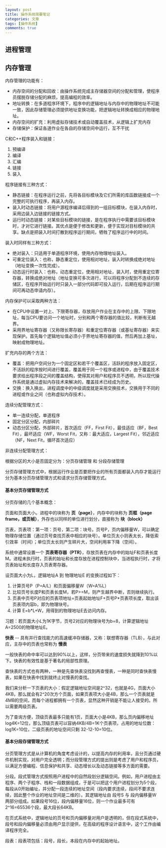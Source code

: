 ```yaml
---
layout: post
title: 操作系统简要笔记
categories: 文章
tags: [操作系统]
comments: true
---
```


## 进程管理

## 内存管理

内存管理的功能有：
- 内存空间的分配和回收：由操作系统完成主存储器空间的分配和管理，使程序员摆脱存储分配的麻烦，提高编程的效率。
- 地址转换：在多道程序环境下，程序中的逻辑地址与内存中的物理地址不可能一致，因此存储管理必须提供地址变换功能，把逻辑地址转换成相应的物理地址。
- 内存空间的扩充：利用虚拟存储技术或自动覆盖技术，从逻辑上扩充内存
- 存储保护：保证各道作业在各自的存储空间中运行，互不干扰

C和C++程序装入和链接：
1. 预编译
2. 编译
3. 汇编
4. 链接
5. 装入

程序链接有三种方式：
- 静态链接：在程序运行之前，先将各目标模块及它们所需的库函数链接成一个完整的可执行程序，再装入内存。
- 装入时动态链接：将用户源程序编译后得到的一组目标模块，在装入内存时，采用边装入边链接的链接方式。
- 运行时动态链接：对某些目标模块的链接，是在程序执行中需要该目标模块时，才对它进行链接。其优点是便于修改和更新，便于实现对目标模块的共享。缺点是把装入时间打散到程序运行期间，牺牲了程序运行中的时间。

装入时同样有三种方式：
- 绝对装入：只适用于单道程序环境，使用内存物理地址装入。
- 可重定位装入：也称，静态重定位，使用相对地址，装入时转换成绝对地址（地址变换一次性完成）。
- 动态运行时装入：也称，动态重定位，使用相对地址，装入时，使用重定位寄存器，转换成绝对地址（地址变换可多次进行，可以将程序分配到不连续的存储区，在程序开始运行时只装入一部分代码即可投入运行，后期在程序运行期间可再动态申请内存）。

内存保护可以采取两种方法：
- 在CPU中设置一对上、下限寄存器，存放用户作业在主存中的上限、下限地址，每当CPU要访问一个地址时，分别和两个寄存器的值比较，判断有无越界。
- 采用界地址寄存器（又称限长寄存器）和重定位寄存器（或基址寄存器）来实现保护。首先每个逻辑地址值必须小于界地址寄存器的值，然后再加上基址，映射成物理地址。

扩充内存的两个方法：
- 覆盖：把用户空间分为一个固定区和若干个覆盖区，活跃的程序放入固定区，不活跃的程序按时间进行覆盖，覆盖用于同一个程序或进程中，由于覆盖技术要求给出程序段之间的覆盖结构，使得其对用户和程序员不透明，所以现代操作系统是通过虚拟内存技术来解决的，覆盖技术已经成为历史。
- 交换：换入换出，进程调度中的中级调度就是采用交换技术，交换用于不同的进程或作业之间（也称虚拟内存技术）。

连续分配管理方式：
- 单一连续分配，单道程序
- 固定分区分配，内部碎片
- 动态分区分配，外部碎片，首次适应（FF，First Fit），最佳适应（BF，Best Fit），最坏适应（WF，Worst Fit，又称：最大适应，Largest Fit），邻近适应（NF，Next Fit，循环首次适应）

非连续分配管理方式：

根据分区的大小是否固定分为：分页存储管理 和 分段存储管理

分页存储管理方式中，根据运行作业是否要把作业的所有页面都装入内存才能运行分为基本分页存储管理方式和请求分页存储管理方式。

#### 基本分页存储管理方式

分页存储的几个基本概念：

页面和页面大小。进程中的块称为 **页（page）**，内存中的块称为 **页框（page frame，或页帧）**，外存也以同样的单位进行划分，直接称为 **块（block）**

页表，页表项：第一项：页号，第二项：块号。页号P，页内偏移量W，可以确定物理存储位置（通过页号查找页表中相应的块号）。单位页太小则表太长，降低索引效率（时间）；单位页太长则产生碎片大，空间利用率下降（空间）。

系统中通常设置一个 **页表寄存器（PTR）**，存放页表在内存中的始址F和页表长度M。进程未执行时，页表的始址和长度存放在进程控制块中，当进程执行时，才将页表始址和长度存入页表寄存器。

设页面大小为L，逻辑地址A 到 物理地址E 的变换过程如下：
1. 计算页号P（P=A/L）和页面偏移量W（W=A%L）
2. 比较页号长度P和页表长度M，若P>=M，则产生越界中断，否则继续执行。
3. 页表中页号P对应的页表项地址=页表起始地址F+页号P*页表项长度，取出该页表项内容b，即为物理块号。
4. 计算 E=b*L+W，用得到的物理地址E去访问内存。

习题：若页面大小L为1K字节，页号2对应的物理块号为b=8，计算逻辑地址A=2500的物理地址E。

**快表** -- 具有并行查找能力的高速缓冲存储器，又称：联想寄存器（TLB），与此对应，主存中的页表也常称为 **慢表**

一般快表的命中率可以达到90%以上，这样，分页带来的速度损失就降到10%以下。快表的有效性是基于著名的局部性原理。

查快表的方式也有两种，一种是先查快表没找到再查慢表，一种是同时查快表慢表，如果在快表中找到就终止对慢表的查找。

我们来分析一下页表的大小：假定逻辑地址空间是2^32，也就是4G，页面大小4KB，那么就会有2^20次方个页面，如果页表项大小是4B，那么一个页表就是4MB的空间，而每个进程都拥有一个页表，显然这种开销是不能让人接受的。所以需要两级页表。

为了查询方便，顶级页表最多只能有1页，页面大小是4KB，那么页内偏移地址log4K=12位，那么顶级页表可以容纳4KB/4B=1K个页表项，占用的地址位数：log1K=10位，二级页表的地址空间只剩 32-12-10=10位。

#### 基本分段存储管理方式

分页管理方式是从计算机的角度考虑设计的，以提高内存的利用率，且分页通过硬件机制实现，对用户完全透明；而分段管理方式的提出则是考虑了用户和程序员，以满足方便编程、信息保护和共享、动态增长以及动态链接等多方面的需要。

分段。段式管理方式按照用户进程中的自然段划分逻辑空间。例如，用户进程由主程序、两个子程序、栈和一段数据组成，于是可以把这个用户进程划分为5个段，每段从0开始编址，并分配一段连续的地址空间（段内要求连续，段间不要求连续，因此整个作业的地址空间是二维的）。其逻辑地址由 段号S 与 段内偏移量W 两部分组成。如果段号16位，段内偏移量16位，则一个作业最多可有 2^16=65536个段，最大段长64KB。

在页式系统中，逻辑地址的页号和页内偏移量对用户是透明的，但在段式系统中，段号和段内偏移量必须由用户显示提供，在高级的程序设计语言中，这个工作由编译程序完全。

段表：段表项包括：段号，段长，本段在内存中的起始地址。
